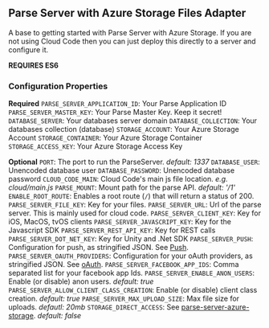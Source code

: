 ## Parse Server with Azure Storage Files Adapter
A base to getting started with Parse Server with Azure Storage. If you are not using Cloud Code then you can just deploy this directly to a server and configure it.

**REQUIRES ES6**

### Configuration Properties
**Required**
`PARSE_SERVER_APPLICATION_ID`: Your Parse Application ID
`PARSE_SERVER_MASTER_KEY`: Your Parse Master Key. Keep it secret!
`DATABASE_SERVER`: Your databases server domain
`DATABASE_COLLECTION`: Your databases collection (database)
`STORAGE_ACCOUNT`: Your Azure Storage Account
`STORAGE_CONTAINER`: Your Azure Storage Container
`STORAGE_ACCESS_KEY`: Your Azure Storage Access Key

**Optional**
`PORT`: The port to run the ParseServer. _default: 1337_
`DATABASE_USER`: Unencoded database user
`DATABASE_PASSWORD`: Unencoded database password
`CLOUD_CODE_MAIN`: Cloud Code's main js file location. _e.g. cloud/main.js_
`PARSE_MOUNT`: Mount path for the parse API. _default: '/1'_
`ENABLE_ROOT_ROUTE`: Enables a root route (`/`) that will return a status of 200.
`PARSE_SERVER_FILE_KEY`: Key for your files.
`PARSE_SERVER_URL`: Url of the parse server. This is mainly used for cloud code.
`PARSE_SERVER_CLIENT_KEY`: Key for iOS, MacOS, tvOS clients
`PARSE_SERVER_JAVASCRIPT_KEY`: Key for the Javascript SDK
`PARSE_SERVER_REST_API_KEY`: Key for REST calls
`PARSE_SERVER_DOT_NET_KEY`: Key for Unity and .Net SDK
`PARSE_SERVER_PUSH`: Configuration for push, as stringified JSON. See [Push](https://github.com/ParsePlatform/parse-server/wiki/Push).
`PARSE_SERVER_OAUTH_PROVIDERS`: Configuration for your oAuth providers, as stringified JSON. See [oAuth](https://github.com/ParsePlatform/parse-server/wiki/Parse-Server-Guide#oauth).
`PARSE_SERVER_FACEBOOK_APP_IDS`: Comma separated list for your facebook app Ids.
`PARSE_SERVER_ENABLE_ANON_USERS`: Enable (or disable) anon users. _default: true_
`PARSE_SERVER_ALLOW_CLIENT_CLASS_CREATION`: Enable (or disable) client class creation. _default: true_
`PARSE_SERVER_MAX_UPLOAD_SIZE`: Max file size for uploads. _defautl: 20mb_
`STORAGE_DIRECT_ACCESS`: See [parse-server-azure-storage](https://github.com/felixrieseberg/parse-server-azure-storage/blob/master/README.md#direct-access "Direct Access"). _default: false_
